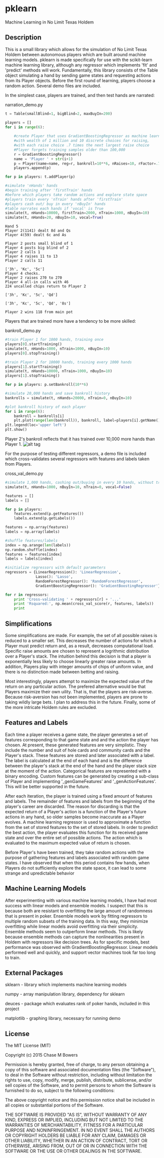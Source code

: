 pklearn
========

Machine Learning in No Limit Texas Holdem

## Description

This is a small library which allows for the simulation of No Limit Texas Holdem between autonomous players
which are built around machine learning models.  pklearn is made specifically for use with the scikit-learn
machine learning library, although any regressor which implements 'fit' and 'predict' methods will work. 
Fundamentally, this library consists of the Table object simulating a hand by sending game states and requesting
 actions from its Player objects.  Before the first round of learning, players choose a random action.  Several
 demo files are included.

In the simplest case, players are trained, and then test hands are narrated:

narration_demo.py
```python
t = Table(smallBlind=1, bigBlind=2, maxBuyIn=200)

players = []
for i in range(6):
    
    #create Player that uses GradientBoostingRegressor as machine learning model
    #with wealth of 1 million and 10 discrete choices for raising,
    #with each raise choice .7 times the next largest raise choice
    #Player forgets training samples older than 100,000
    r = GradientBoostingRegressor()
    name = 'Player ' + str(i+1)
    p = Player(name=name, reg=r, bankroll=10**6, nRaises=10, rFactor=.7, memory=10**5)
    players.append(p)

for p in players: t.addPlayer(p)

#simulate 'nHands' hands
#begin training after 'firstTrain' hands
#before which players take random actions and explore state space
#players train every 'nTrain' hands after 'firstTrain'
#players cash out/ buy in every 'nBuyIn' hands
#table narrates each hands if 'vocal' is True
simulate(t, nHands=10000, firstTrain=2000, nTrain=1000, nBuyIn=10)
simulate(t, nHands=20, nBuyIn=10, vocal=True)
```

    Hand 5
    Player 2(1141) dealt 8d and Qs
    Player 4(59) dealt 6c and As

    Player 2 posts small blind of 1
    Player 4 posts big blind of 2
    Player 2 calls 1
    Player 4 raises 11 to 13
    Player 2 calls 11

    ['3h', 'Kc', '5c']
    Player 4 checks.
    Player 2 raises 270 to 270
    Player 4 all-in calls with 46
    224 uncalled chips return to Player 2

    ['3h', 'Kc', '5c', 'Qd']

    ['3h', 'Kc', '5c', 'Qd', '8s']

    Player 2 wins 118 from main pot

Players that are trained more have a tendency to be more skilled:

bankroll_demo.py
```python
#train Player 1 for 1000 hands, training once
players[0].startTraining()
simulate(t, nHands=1000, nTrain=1000, nBuyIn=10)   
players[0].stopTraining()

#train Player 2 for 10000 hands, training every 1000 hands
players[1].startTraining()
simulate(t, nHands=10000, nTrain=1000, nBuyIn=10)   
players[1].stopTraining()

for p in players: p.setBankroll(10**6)

#simulate 20,000 hands and save bankroll history
bankrolls = simulate(t, nHands=20000, nTrain=0, nBuyIn=10)

#plot bankroll history of each player
for i in range(6):
    bankroll = bankrolls[i]
    plt.plot(range(len(bankroll)), bankroll, label=players[i].getName())
plt.legend(loc='upper left')
plt.show()
```
Player 2's bankroll reflects that it has trained over 10,000 more hands than Player 1. 
![alt tag](https://raw.githubusercontent.com/chasembowers/pklearn/master/bankroll.png)

For the purpose of testing different regressors, a demo file is included which cross-validates
several regressors with features and labels taken from Players.

cross_val_demo.py
```python
#simulate 1,000 hands, cashing out/buying in every 10 hands, without training or narrating
simulate(t, nHands=1000, nBuyIn=10, nTrain=0, vocal=False)

features = []
labels = []

for p in players:
    features.extend(p.getFeatures())
    labels.extend(p.getLabels())

features = np.array(features)
labels = np.array(labels)

#shuffle features/labels
index = np.arange(len(labels))
np.random.shuffle(index)
features = features[index]
labels = labels[index]

#initialize regressors with default parameters
regressors = {LinearRegression(): 'LinearRegression', 
              Lasso(): 'Lasso',
              RandomForestRegressor(): 'RandomForestRegressor',
              GradientBoostingRegressor(): 'GradientBoostingRegressor'}

for r in regressors:
    print 'Cross-validating ' + regressors[r] + '...'
    print 'Rsquared:', np.mean(cross_val_score(r, features, labels))
    print
```

## Simplifications

Some simplifications are made. For example, the set of all possible raises is reduced to a smaller set. This 
decreases the number of actions for which a Player must predict return and, as a result, decreases computational
load. Specific raise amounts are chosen to represent a logrithmic distribution over a Player's stack.  The intuition behind
 this decision is that a player is exponentially less likely to choose linearly greater raise amounts. In addition, Players
play with integer amounts of chips of uniform value, and there is no distinction made between betting and raising.

Most interestingly, players attempt to maximize the expected value of the return on any particular action.
The prefered alternative would be that Players maximize their own uility. That is, that the players are risk-averse.  
Because risk-aversion has not been implemented, players are prone to taking wildly large bets.  I plan to
address this in the future.  Finally, some of the more intricate Holdem rules are excluded.

## Features and Labels

Each time a player receives a game state, the player generates a set of features corresponding to that game state 
and and the action the player has chosen. At present, these generated features are very simplistic.  They include
the number and suit of hole cards and community cards and the Player's stack. These features are stored and later associated
 with a label.  The label is calculated at the end of each hand and is the difference between the player's stack at the end 
 of the hand and the player stack size at the moment of the action.  Categorical features are represented with a binary encoding.
Custom features can be generated by creating a sub-class of Player and implementing '_genGameFeatures' and '_genActionFeatures'.
This will be better supported in the future.

After each iteration, the player is trained using a fixed amount of features and labels.  The remainder of features and
labels from the beginning of the player's career are discarded. The reason for discarding is that the expected return of a
Player's action  is a function of the Player's future actions in any hand, so older samples become inaccurate as a Player evolves. 
A machine learning regressor is used to approximate a function from the set of stored features to the set of stored labels. In order to
 predict the best action, the player evaluates this function for its received game state and over the entire set of possible actions.
 The action which is evaluated to the maximum expected value of return is chosen.

Before Player's have been trained, they take random actions with the purpose of gathering features and labels associated with random
game states.  I have observed that when this period contains few hands, when Players do not sufficiently explore the state space,
it can lead to some strange and upredictable behavior

## Machine Learning Models

After experimenting with various machine learning models,  I have had most success with linear models and ensemble models.
I suspect that this is because both are resistant to overfitting the large amount of randomness that is present in poker.
 Ensemble models work by fitting regressors to multiple random subsets of the training data.  In this way, they minimize overfitting
while linear models avoid overfitting via their simplicity.  Ensemble methods seem to outperform linear methods.  This is likely
because ensemble methods can capture the nonlinearities present in Holdem with regressors like decision trees.  As for specific
models, best performance was observed with GradientBoostingRegressor.  Linear models performed well and quickly, and support vector
machines took far too long to train.

## External Packages

sklearn - library which implements machine learning models

numpy - array manipulation library, dependency for sklearn

deuces - package which evaluates rank of poker hands, included in this project

matplotlib - graphing library, necessary for running demo

## License

The MIT License (MIT)

Copyright (c) 2015 Chase M Bowers

Permission is hereby granted, free of charge, to any person obtaining a copy
of this software and associated documentation files (the "Software"), to deal
in the Software without restriction, including without limitation the rights
to use, copy, modify, merge, publish, distribute, sublicense, and/or sell
copies of the Software, and to permit persons to whom the Software is
furnished to do so, subject to the following conditions:

The above copyright notice and this permission notice shall be included in all
copies or substantial portions of the Software.

THE SOFTWARE IS PROVIDED "AS IS", WITHOUT WARRANTY OF ANY KIND, EXPRESS OR
IMPLIED, INCLUDING BUT NOT LIMITED TO THE WARRANTIES OF MERCHANTABILITY,
FITNESS FOR A PARTICULAR PURPOSE AND NONINFRINGEMENT. IN NO EVENT SHALL THE
AUTHORS OR COPYRIGHT HOLDERS BE LIABLE FOR ANY CLAIM, DAMAGES OR OTHER
LIABILITY, WHETHER IN AN ACTION OF CONTRACT, TORT OR OTHERWISE, ARISING FROM,
OUT OF OR IN CONNECTION WITH THE SOFTWARE OR THE USE OR OTHER DEALINGS IN THE
SOFTWARE.

